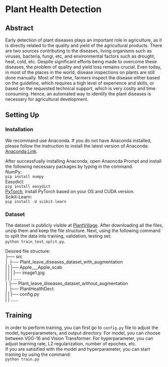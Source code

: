 # Plant Health Detection
## Abstract
Early detection of plant diseases plays an important role in agriculture, as it is directly related to the quality and yield of the agricultural products. There are two sources contributing to the diseases, living organisms such as viruses, bacteria, fungi, etc, and environmental factors such as drought, heat, cold, etc. Despite significant efforts being made to overcome these diseases, the problem of quality and yield loss remains crucial. Even today, in most of the places in the world, disease inspections on plants are still done manually. Most of the time, farmers inspect the disease either based on the guideline, which requires a high level of experience and skills, or based on the requested technical support, which is very costly and time consuming. Hence, an automated way to identify the plant diseases is necessary for agricultural development.

## Setting Up
### Installation
We recommand use Anaconda. If you do not have Anaconda installed, please follow the instruction to install the latest version of Anaconda: [Anaconda Link](https://docs.anaconda.com/anaconda/install/index.html).  

After successfually installing Anaconda, open Anaoncda Prompt and install the following necessary packages by typing in the command.  
NumPy:   
`pip install numpy`  
Easydict:  
`pip install easydict`  
[PyTorch](https://pytorch.org/), install PyTorch based on your OS and CUDA version.  
Scikit-Learn:  
`pip install -U scikit-learn`  

### Dataset
The dataset is publicly visible at [PlantVillage](https://paperswithcode.com/dataset/plantvillage). After downloading all the files, unzip them and keep the file structure. Next, using the following command to split the data into training, validation, testing set:  
`python train_test_split.py`.

Desired file structure:  
├── src  
│   ├── Plant_leave_diseases_dataset_with_augmentation  
|   |   |── Apple___Apple_scab  
|   |   |   |── image1.jpg  
|   |   |   ......  
│   |── Plant_leave_diseases_dataset_without_augmentation  
│   ├── PlantHealthDect  
|   |   |── config.py  
|   |   ......  

## Training
In order to perform training, you can first go to `config.py` file to adjust the model, hyperparameters, and output directory. For model, you can choose between VGG-16 and Vision Transformer. For hyperparameter, you can adjust learning rate, L2 regularization, number of epoches, etc.  
If you are satisified with the model and hyperparameter, you can start training by using the command:  
`python train.py`